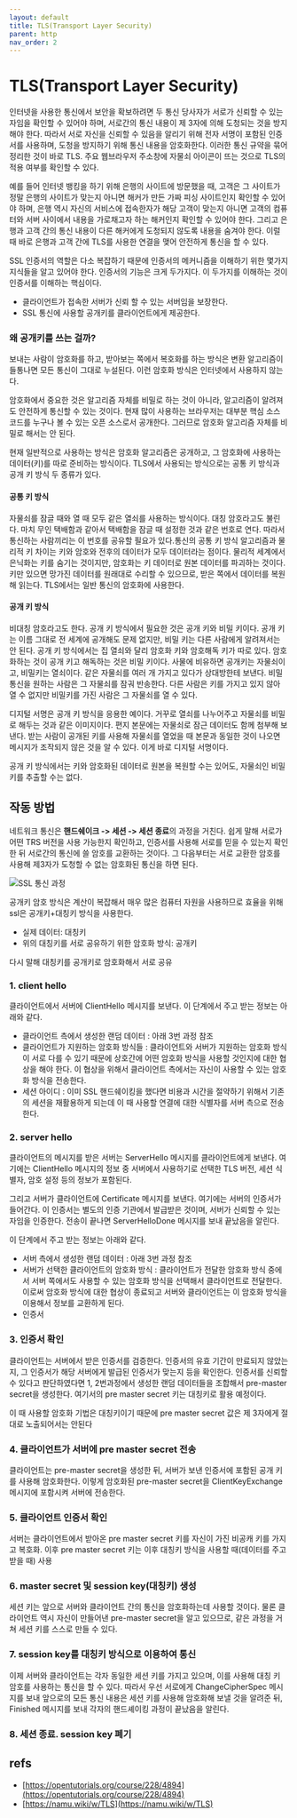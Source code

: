 ```yaml
---
layout: default
title: TLS(Transport Layer Security)
parent: http
nav_order: 2
---
```


# TLS\(Transport Layer Security\)

인터넷을 사용한 통신에서 보안을 확보하려면 두 통신 당사자가 서로가 신뢰할 수 있는 자임을 확인할 수 있어야 하며, 서로간의 통신 내용이 제 3자에 의해 도청되는 것을 방지해야 한다. 따라서 서로 자신을 신뢰할 수 있음을 알리기 위해 전자 서명이 포함된 인증서를 사용하며, 도청을 방지하기 위해 통신 내용을 암호화한다. 이러한 통신 규약을 묶어 정리한 것이 바로 TLS. 주요 웹브라우저 주소창에 자물쇠 아이콘이 뜨는 것으로 TLS의 적용 여부를 확인할 수 있다.

예를 들어 인터넷 뱅킹을 하기 위해 은행의 사이트에 방문했을 때, 고객은 그 사이트가 정말 은행의 사이트가 맞는지 아니면 해커가 만든 가짜 피싱 사이트인지 확인할 수 있어야 하며, 은행 역시 자신의 서비스에 접속한자가 해당 고객이 맞는지 아니면 고객의 컴퓨터와 서버 사이에서 내용을 가로채고자 하는 해커인지 확인할 수 있어야 한다. 그리고 은행과 고객 간의 통신 내용이 다른 해커에게 도청되지 않도록 내용을 숨겨야 한다. 이럴 때 바로 은행과 고객 간에 TLS를 사용한 연결을 맺어 안전하게 통신을 할 수 있다.

SSL 인증서의 역할은 다소 복잡하기 때문에 인증서의 메커니즘을 이해하기 위한 몇가지 지식들을 알고 있어야 한다. 인증서의 기능은 크게 두가지다. 이 두가지를 이해하는 것이 인증서를 이해하는 핵심이다.

* 클라이언트가 접속한 서버가 신뢰 할 수 있는 서버임을 보장한다.
* SSL 통신에 사용할 공개키를 클라이언트에게 제공한다.

### 왜 공개키를 쓰는 걸까?

보내는 사람이 암호화를 하고, 받아보는 쪽에서 복호화를 하는 방식은 변환 알고리즘이 들통나면 모든 통신이 그대로 누설된다. 이런 암호화 방식은 인터넷에서 사용하지 않는다.

암호화에서 중요한 것은 알고리즘 자체를 비밀로 하는 것이 아니라, 알고리즘이 알려져도 안전하게 통신할 수 있는 것이다. 현재 많이 사용하는 브라우저는 대부분 핵심 소스 코드를 누구나 볼 수 있는 오픈 소스로서 공개한다. 그러므로 암호화 알고리즘 자체를 비밀로 해서는 안 된다.

현재 일반적으로 사용하는 방식은 암호화 알고리즘은 공개하고, 그 암호화에 사용하는 데이터\(키\)를 따로 준비하는 방식이다. TLS에서 사용되는 방식으로는 공통 키 방식과 공개 키 방식 두 종류가 있다.

#### 공통 키 방식

자물쇠를 잠글 때와 열 때 모두 같은 열쇠를 사용하는 방식이다. 대칭 암호라고도 불린다. 마치 무인 택배함과 같아서 택배함을 잠글 때 설정한 것과 같은 번호로 연다. 따라서 통신하는 사람끼리는 이 번호를 공유할 필요가 있다.통신의 공통 키 방식 알고리즘과 물리적 키 차이는 키와 암호와 전후의 데이터가 모두 데이터라는 점이다. 물리적 세계에서 은닉화는 키를 숨기는 것이지만, 암호화는 키 데이터로 원본 데이터를 파괴하는 것이다. 키만 있으면 망가진 데이터를 원래대로 수리할 수 있으므로, 받은 쪽에서 데이터를 복원해 읽는다. TLS에서는 일반 통신의 암호화에 사용한다.

#### 공개 키 방식

비대칭 암호라고도 한다. 공개 키 방식에서 필요한 것은 공개 키와 비밀 키이다. 공개 키는 이름 그대로 전 세계에 공개해도 문제 없지만, 비밀 키는 다른 사람에게 알려져서는 안 된다. 공개 키 방식에서는 집 열쇠와 달리 암호화 키와 암호해독 키가 따로 있다. 암호화하는 것이 공개 키고 해독하는 것은 비밀 키이다. 사물에 비유하면 공개키는 자물쇠이고, 비밀키는 열쇠이다. 같은 자물쇠를 여러 개 가지고 있다가 상대방한테 보낸다. 비밀 통신을 원하는 사람은 그 자물쇠를 잠궈 반송한다. 다른 사람은 키를 가지고 있지 않아 열 수 없지만 비밀키를 가진 사람은 그 자물쇠를 열 수 있다.

디지털 서명은 공개 키 방식을 응용한 예이다. 거꾸로 열쇠를 나누어주고 자물쇠를 비밀로 해두는 것과 같은 이미지이다. 편지 본문에는 자물쇠로 잠근 데이터도 함께 첨부해 보낸다. 받는 사람이 공개된 키를 사용해 자물쇠를 열었을 때 본문과 동일한 것이 나오면 메시지가 조작되지 않은 것을 알 수 있다. 이게 바로 디지털 서명이다.

공개 키 방식에서는 키와 암호화된 데이터로 원본을 복원할 수는 있어도, 자물쇠인 비밀 키를 추출할 수는 없다.

## 작동 방법

네트워크 통신은 **핸드쉐이크 -&gt; 세션 -&gt; 세션 종료**의 과정을 거친다. 쉽게 말해 서로가 어떤 TRS 버전을 사용 가능한지 확인하고, 인증서를 사용해 서로를 믿을 수 있는지 확인한 뒤 서로간의 통신에 쓸 암호를 교환하는 것이다. 그 다음부터는 서로 교환한 암호를 사용해 제3자가 도청할 수 없는 암호화된 통신을 하면 된다.

![SSL &#xD1B5;&#xC2E0; &#xACFC;&#xC815;](https://i.imgur.com/YIfy1wK.png)

공개키 암호 방식은 계산이 복잡해서 매우 많은 컴퓨터 자원을 사용하므로 효율을 위해 ssl은 공개키+대칭키 방식을 사용한다.

* 실제 데이터: 대칭키
* 위의 대칭키를 서로 공유하기 위한 암호화 방식: 공개키

다시 말해 대칭키를 공개키로 암호화해서 서로 공유

### 1. client hello

클라이언트에서 서버에 ClientHello 메시지를 보낸다. 이 단계에서 주고 받는 정보는 아래와 같다.

* 클라이언트 측에서 생성한 랜덤 데이터 : 아래 3번 과정 참조
* 클라이언트가 지원하는 암호화 방식들 : 클라이언트와 서버가 지원하는 암호화 방식이 서로 다를 수 있기 때문에 상호간에 어떤 암호화 방식을 사용할 것인지에 대한 협상을 해야 한다. 이 협상을 위해서 클라이언트 측에서는 자신이 사용할 수 있는 암호화 방식을 전송한다.
* 세션 아이디 : 이미 SSL 핸드쉐이킹을 했다면 비용과 시간을 절약하기 위해서 기존의 세션을 재활용하게 되는데 이 때 사용할 연결에 대한 식별자를 서버 측으로 전송한다.

### 2. server hello

클라이언트의 메시지를 받은 서버는 ServerHello 메시지를 클라이언트에게 보낸다. 여기에는 ClientHello 메시지의 정보 중 서버에서 사용하기로 선택한 TLS 버전, 세션 식별자, 암호 설정 등의 정보가 포함된다.

그리고 서버가 클라이언트에 Certificate 메시지를 보낸다. 여기에는 서버의 인증서가 들어간다. 이 인증서는 별도의 인증 기관에서 발급받은 것이며, 서버가 신뢰할 수 있는 자임을 인증한다. 전송이 끝나면 ServerHelloDone 메시지를 보내 끝났음을 알린다.

이 단계에서 주고 받는 정보는 아래와 같다.

* 서버 측에서 생성한 랜덤 데이터 : 아래 3번 과정 참조
* 서버가 선택한 클라이언트의 암호화 방식 : 클라이언트가 전달한 암호화 방식 중에서 서버 쪽에서도 사용할 수 있는 암호화 방식을 선택해서 클라이언트로 전달한다. 이로써 암호화 방식에 대한 협상이 종료되고 서버와 클라이언트는 이 암호화 방식을 이용해서 정보를 교환하게 된다.
* 인증서

### 3. 인증서 확인

클라이언트는 서버에서 받은 인증서를 검증한다. 인증서의 유효 기간이 만료되지 않았는지, 그 인증서가 해당 서버에게 발급된 인증서가 맞는지 등을 확인한다. 인증서를 신뢰할 수 있다고 판단하였다면 1, 2번과정에서 생성한 랜덤 데이터들을 조합해서 pre-master secret을 생성한다. 여기서의 pre master secret 키는 대칭키로 활용 예정이다.

이 때 사용할 암호화 기법은 대칭키이기 때문에 pre master secret 값은 제 3자에게 절대로 노출되어서는 안된다

### 4. 클라이언트가 서버에 pre master secret 전송

클라이언트는 pre-master secret을 생성한 뒤, 서버가 보낸 인증서에 포함된 공개 키를 사용해 암호화한다. 이렇게 암호화된 pre-master secret을 ClientKeyExchange 메시지에 포함시켜 서버에 전송한다.

### 5. 클라이언트 인증서 확인

서버는 클라이언트에서 받아온 pre master secret 키를 자신이 가진 비공캐 키를 가지고 복호화. 이후 pre master secret 키는 이후 대칭키 방식을 사용할 때\(데이터를 주고 받을 때\) 사용

### 6. master secret 및 session key\(대칭키\) 생성

세션 키는 앞으로 서버와 클라이언트 간의 통신을 암호화하는데 사용할 것이다. 물론 클라이언트 역시 자신이 만들어낸 pre-master secret을 알고 있으므로, 같은 과정을 거쳐 세션 키를 스스로 만들 수 있다.

### 7. session key를 대칭키 방식으로 이용하여 통신

이제 서버와 클라이언트는 각자 동일한 세션 키를 가지고 있으며, 이를 사용해 대칭 키 암호를 사용하는 통신을 할 수 있다. 따라서 우선 서로에게 ChangeCipherSpec 메시지를 보내 앞으로의 모든 통신 내용은 세션 키를 사용해 암호화해 보낼 것을 알려준 뒤, Finished 메시지를 보내 각자의 핸드셰이킹 과정이 끝났음을 알린다.

### 8. 세션 종료. session key 폐기

## refs

* [https://opentutorials.org/course/228/4894](https://opentutorials.org/course/228/4894)
* [https://namu.wiki/w/TLS](https://namu.wiki/w/TLS)

